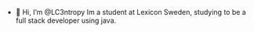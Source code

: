 - 👋 Hi, I’m @LC3ntropy
Im a student at Lexicon Sweden, studying to be a full stack developer using java. 

<!---
LC3ntropy/LC3ntropy is a ✨ special ✨ repository because its `README.md` (this file) appears on your GitHub profile.
You can click the Preview link to take a look at your changes.
--->
